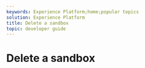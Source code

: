 ```yaml
---
keywords: Experience Platform;home;popular topics
solution: Experience Platform
title: Delete a sandbox
topic: developer guide
---
```


# Delete a sandbox